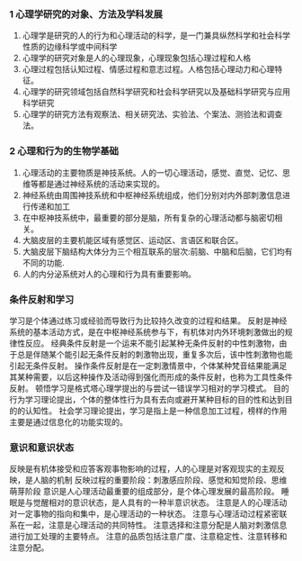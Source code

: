 ### 1 心理学研究的对象、方法及学科发展
1. 心理学是研究的人的行为和心理活动的科学，是一门兼具纵然科学和社会科学性质的边缘科学或中间科学
2. 心理学的研究对象是人的心理现象，心理现象包括心理过程和人格
3. 心理过程包括认知过程、情感过程和意志过程。人格包括心理动力和心理特征。
4. 心理学的研究领域包括自然科学研究和社会科学研究以及基础科学研究与应用科学研究
5. 心理学的研究方法有观察法、相关研究法、实验法、个案法、测验法和调查法。

### 2 心理和行为的生物学基础
1. 心理活动的主要物质是神技系统。人的一切心理活动，感觉、直觉、记忆、思维等都是通过神经系统的活动来实现的。
2. 神经系统由周围神技系统和中枢神经系统组成，他们分别对内外部刺激信息进行传递和加工
3. 在中枢神技系统中，最重要的部分是脑，所有复杂的心理活动都与脑密切相关。
4. 大脑皮层的主要机能区域有感觉区、运动区、言语区和联合区。
5. 大脑皮层下脑结构大体分为三个相互联系的层次:前脑、中脑和后脑，它们均有不同的功能.
6. 人的内分泌系统对人的心理和行为具有重要影响。


### 条件反射和学习
学习是个体通过练习或经验而导致行为比较持久改变的过程和结果。
反射是神经系统的基本活动方式，是在中枢神经系统参与下，有机体对内外环境刺激做出的规律性反应。
经典条件反射是一个运来不能引起某种无条件反射的中性刺激物，由于总是伴随某个能引起无条件反射的刺激物出现，重复多次后，该中性刺激物也能引起无条件反射。
操作条件反射是在一定刺激情景中，个体某种梵音结果能满足其某种需要，以后这种操作及活动得到强化而形成的条件反射，也称为工具性条件反射。
顿悟学习是格式塔心理学提出的与尝试一错误学习相对的学习模式。
目的行为学习理论提出，个体的整体性行为具有去向或避开某种目标的目的性和达到目的的认知性。
社会学习理论提出，学习是指上是一种信息加工过程，榜样的作用主要是通过信息化的功能实现的。

### 意识和意识状态
反映是有机体接受和应答客观事物影响的过程，人的心理是对客观现实的主观反映，是人脑的机制
反映过程的重要阶段：刺激感应阶段、感觉和知觉阶段、思维萌芽阶段
意识是人心理活动最重要的组成部分，是个体心理发展的最高阶段。
睡眠是与觉醒相对的意识状态，是人具有的一种半意识状态。
注意是人的心理活动对一定事物的指向和集中，是心理活动的一种状态。
注意与心理活动过程紧密联系在一起，注意是心理活动的共同特性。
注意选择和注意分配是人脑对刺激信息进行加工处理的主要特点。
注意的品质包括注意广度、注意稳定性、注意转移和注意分配。




